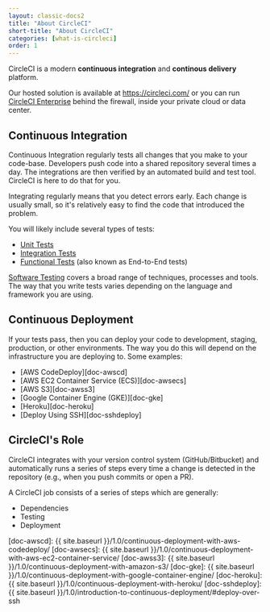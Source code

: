 ```yaml
---
layout: classic-docs2
title: "About CircleCI"
short-title: "About CircleCI"
categories: [what-is-circleci]
order: 1
---
```


CircleCI is a modern **continuous integration** and **continous delivery** platform.

Our hosted solution is available at <https://circleci.com/> or you can run [CircleCI Enterprise](https://circleci.com/enterprise/) behind the firewall, inside your private cloud or data center.

## Continuous Integration 

Continuous Integration regularly tests all changes that you make to your code-base. Developers push code into a shared repository several times a day. The integrations are then verified by an automated build and test tool. CircleCI is here to do that for you.

Integrating regularly means that you detect errors early. Each change is usually small, so it's relatively easy to find the code that introduced the problem.

You will likely include several types of tests: 

* [Unit Tests][wiki-unittest]
* [Integration Tests][wiki-inttest]
* [Functional Tests][wiki-functest] (also known as End-to-End tests) 

[Software Testing][wiki-codetest] covers a broad range of techniques, processes and tools. The way that you write tests varies depending on the language and framework you are using.

## Continuous Deployment

If your tests pass, then you can deploy your code to development, staging, production, or other environments. The way you do this will depend on the infrastructure you are deploying to. Some examples:

* [AWS CodeDeploy][doc-awscd]
* [AWS EC2 Container Service (ECS)][doc-awsecs]
* [AWS S3][doc-awss3]
* [Google Container Engine (GKE)][doc-gke]
* [Heroku][doc-heroku]
* [Deploy Using SSH][doc-sshdeploy]

## CircleCI's Role

CircleCI integrates with your version control system (GitHub/Bitbucket) and automatically runs a series of steps every time a change is detected in the repository (e.g., when you push commits or open a PR).

A CircleCI job consists of a series of steps which are generally:

* Dependencies
* Testing
* Deployment


[wiki-ci]: https://en.wikipedia.org/wiki/Continuous_integration
[wiki-unittest]: https://en.wikipedia.org/wiki/Unit_testing
[wiki-inttest]: https://en.wikipedia.org/wiki/Integration_testing
[wiki-functest]: https://en.wikipedia.org/wiki/Functional_testing
[wiki-codetest]: https://en.wikipedia.org/wiki/Software_testing
[doc-awscd]:  {{ site.baseurl }}/1.0/continuous-deployment-with-aws-codedeploy/
[doc-awsecs]:  {{ site.baseurl }}/1.0/continuous-deployment-with-aws-ec2-container-service/
[doc-awss3]:  {{ site.baseurl }}/1.0/continuous-deployment-with-amazon-s3/
[doc-gke]:  {{ site.baseurl }}/1.0/continuous-deployment-with-google-container-engine/
[doc-heroku]:  {{ site.baseurl }}/1.0/continuous-deployment-with-heroku/
[doc-sshdeploy]:  {{ site.baseurl }}/1.0/introduction-to-continuous-deployment/#deploy-over-ssh